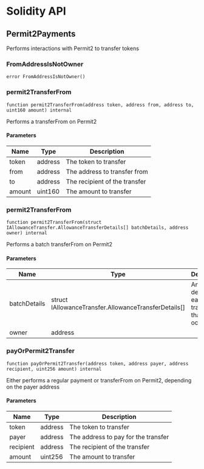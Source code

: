 # Solidity API

## Permit2Payments

Performs interactions with Permit2 to transfer tokens

### FromAddressIsNotOwner

```solidity
error FromAddressIsNotOwner()
```

### permit2TransferFrom

```solidity
function permit2TransferFrom(address token, address from, address to, uint160 amount) internal
```

Performs a transferFrom on Permit2

#### Parameters

| Name | Type | Description |
| ---- | ---- | ----------- |
| token | address | The token to transfer |
| from | address | The address to transfer from |
| to | address | The recipient of the transfer |
| amount | uint160 | The amount to transfer |

### permit2TransferFrom

```solidity
function permit2TransferFrom(struct IAllowanceTransfer.AllowanceTransferDetails[] batchDetails, address owner) internal
```

Performs a batch transferFrom on Permit2

#### Parameters

| Name | Type | Description |
| ---- | ---- | ----------- |
| batchDetails | struct IAllowanceTransfer.AllowanceTransferDetails[] | An array detailing each of the transfers that should occur |
| owner | address |  |

### payOrPermit2Transfer

```solidity
function payOrPermit2Transfer(address token, address payer, address recipient, uint256 amount) internal
```

Either performs a regular payment or transferFrom on Permit2, depending on the payer address

#### Parameters

| Name | Type | Description |
| ---- | ---- | ----------- |
| token | address | The token to transfer |
| payer | address | The address to pay for the transfer |
| recipient | address | The recipient of the transfer |
| amount | uint256 | The amount to transfer |

